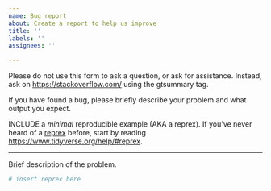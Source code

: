 ```yaml
---
name: Bug report
about: Create a report to help us improve
title: ''
labels: ''
assignees: ''

---
```


Please do not use this form to ask a question, or ask for assistance. Instead, ask on <https://stackoverflow.com/> using the gtsummary tag.

If you have found a bug, please briefly describe your problem and what output you expect.

INCLUDE a *minimal* reproducible example (AKA a reprex). If you've never heard of a [reprex](https://reprex.tidyverse.org/) before, start by reading <https://www.tidyverse.org/help/#reprex>.

---

Brief description of the problem.

```r
# insert reprex here
```
